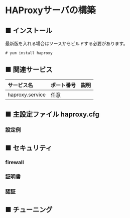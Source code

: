 # HAProxyサーバの構築
## ■ インストール
最新版を入れる場合はソースからビルドする必要があります。
```
# yum install haproxy
```
## ■ 関連サービス
|サービス名|ポート番号|説明|
|:---|:---|:---|
|haproxy.service|任意||


## ■ 主設定ファイル haproxy.cfg
### 設定例
## ■ セキュリティ
### firewall
### 証明書
### 認証
## ■ チューニング
